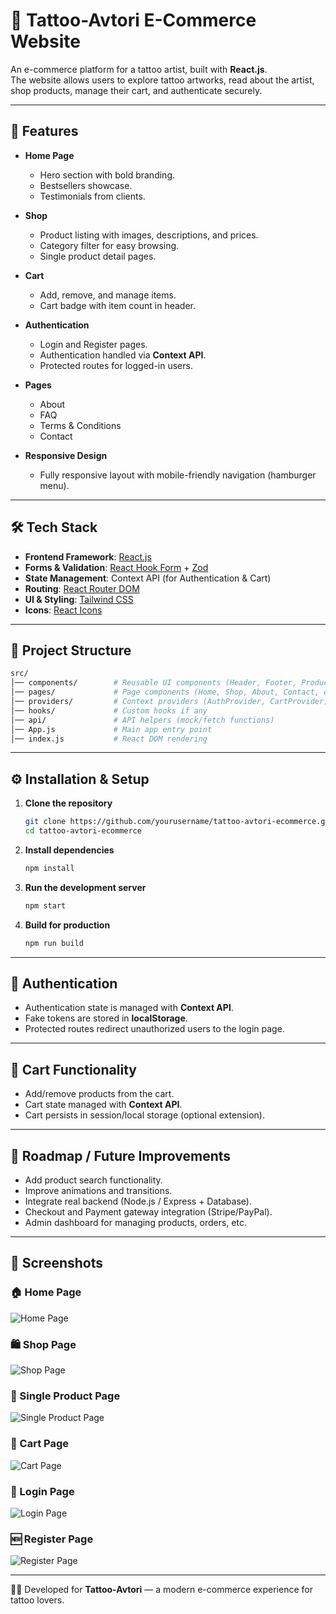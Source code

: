# 🎨 Tattoo-Avtori E-Commerce Website

An e-commerce platform for a tattoo artist, built with **React.js**.  
The website allows users to explore tattoo artworks, read about the artist, shop products, manage their cart, and authenticate securely.  

---

## 🚀 Features

- **Home Page**
  - Hero section with bold branding.
  - Bestsellers showcase.
  - Testimonials from clients.

- **Shop**
  - Product listing with images, descriptions, and prices.
  - Category filter for easy browsing.
  - Single product detail pages.

- **Cart**
  - Add, remove, and manage items.
  - Cart badge with item count in header.

- **Authentication**
  - Login and Register pages.
  - Authentication handled via **Context API**.
  - Protected routes for logged-in users.

- **Pages**
  - About
  - FAQ
  - Terms & Conditions
  - Contact

- **Responsive Design**
  - Fully responsive layout with mobile-friendly navigation (hamburger menu).

---

## 🛠️ Tech Stack

- **Frontend Framework**: [React.js](https://reactjs.org/)
- **Forms & Validation**: [React Hook Form](https://react-hook-form.com/) + [Zod](https://zod.dev/)
- **State Management**: Context API (for Authentication & Cart)
- **Routing**: [React Router DOM](https://reactrouter.com/)
- **UI & Styling**: [Tailwind CSS](https://tailwindcss.com/)
- **Icons**: [React Icons](https://react-icons.github.io/react-icons/)

---

## 📂 Project Structure

```bash
src/
│── components/        # Reusable UI components (Header, Footer, ProductCard, etc.)
│── pages/             # Page components (Home, Shop, About, Contact, etc.)
│── providers/         # Context providers (AuthProvider, CartProvider)
│── hooks/             # Custom hooks if any
│── api/               # API helpers (mock/fetch functions)
│── App.js             # Main app entry point
│── index.js           # React DOM rendering
```

---

## ⚙️ Installation & Setup

1. **Clone the repository**
   ```bash
   git clone https://github.com/yourusername/tattoo-avtori-ecommerce.git
   cd tattoo-avtori-ecommerce
   ```

2. **Install dependencies**
   ```bash
   npm install
   ```

3. **Run the development server**
   ```bash
   npm start
   ```

4. **Build for production**
   ```bash
   npm run build
   ```

---

## 🔑 Authentication

- Authentication state is managed with **Context API**.
- Fake tokens are stored in **localStorage**.
- Protected routes redirect unauthorized users to the login page.

---

## 🛒 Cart Functionality

- Add/remove products from the cart.
- Cart state managed with **Context API**.
- Cart persists in session/local storage (optional extension).

---

## 📌 Roadmap / Future Improvements

- Add product search functionality.
- Improve animations and transitions.
- Integrate real backend (Node.js / Express + Database).
- Checkout and Payment gateway integration (Stripe/PayPal).
- Admin dashboard for managing products, orders, etc.

---

## 📸 Screenshots

### 🏠 Home Page

![Home Page](screenshots/home.png)

### 🛍️ Shop Page

![Shop Page](screenshots/shop.png)

### 📄 Single Product Page

![Single Product Page](screenshots/product.png)

### 🛒 Cart Page

![Cart Page](screenshots/cart.png)

### 🔑 Login Page

![Login Page](screenshots/login.png)

### 🆕 Register Page

![Register Page](screenshots/register.png)


---

👩‍🎨 Developed for **Tattoo-Avtori** — a modern e-commerce experience for tattoo lovers.
